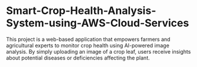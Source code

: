 # Smart-Crop-Health-Analysis-System-using-AWS-Cloud-Services
This project is a web-based application that empowers farmers and agricultural experts to monitor crop health using AI-powered image analysis. By simply uploading an image of a crop leaf, users receive insights about potential diseases or deficiencies affecting the plant.
